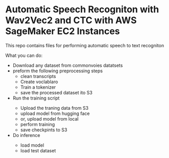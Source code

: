 # Automatic Speech Recogniton with Wav2Vec2 and CTC with AWS SageMaker EC2 Instances

This repo contains files for performing automatic speech to text recogniton

What you can do: 
<ul>
  <li>Download any dataset from commonvoies datatsets</li>
  <li>preform the following preprocessing steps
    <ul>
    <li>clean transcripts</li>
    <li>Create voclablaro</li>
    <li>Train a tokenizer</li>
    <li>save the processed dataset ito S3</li>
    </ul></li>
  <li>Run the training script</li>
   <ul>
    <li>Upload the traning data from S3</li>
    <li>upload model from hugging face</li>   
    <li>or, upload model from local </li>
    <li>perform training</li>
    <li>save checkpints to S3</li>
  </ul></li> 
 <li>Do inference</li>
 <ul>
  <li>load model</li>
  <li>load test dataset</li>
</ul>
